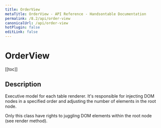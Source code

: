 ```yaml
---
title: OrderView
metaTitle: OrderView - API Reference - Handsontable Documentation
permalink: /8.2/api/order-view
canonicalUrl: /api/order-view
hotPlugin: false
editLink: false
---
```


# OrderView

[[toc]]

## Description

Executive model for each table renderer. It's responsible for injecting DOM nodes in a
specified order and adjusting the number of elements in the root node.

Only this class have rights to juggling DOM elements within the root node (see render method).



